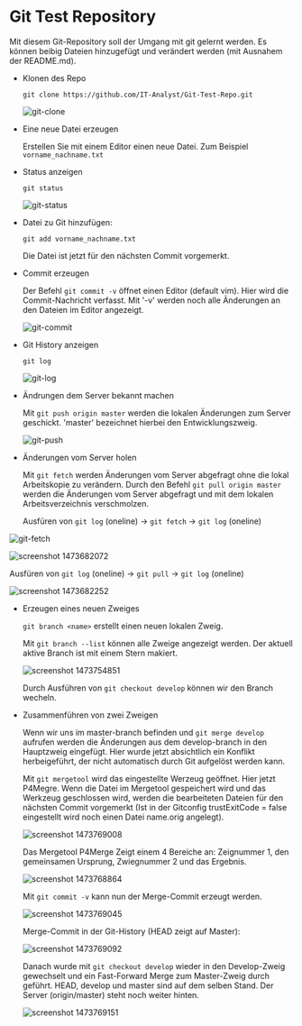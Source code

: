 #  Git Test Repository


Mit diesem Git-Repository soll der Umgang mit git gelernt werden. Es können beibig Dateien hinzugefügt und verändert werden (mit Ausnahem der README.md).

* Klonen des Repo

  `git clone https://github.com/IT-Analyst/Git-Test-Repo.git`

  ![git-clone](https://cloud.githubusercontent.com/assets/9308836/18434839/f58644ee-78ef-11e6-9d60-5bf90a315d69.jpg)

* Eine neue Datei erzeugen

  Erstellen Sie mit einem Editor einen neue Datei. Zum Beispiel `vorname_nachname.txt`

* Status anzeigen

  `git status`

  ![git-status](https://cloud.githubusercontent.com/assets/9308836/18434848/fbbb780c-78ef-11e6-82d0-1b95d02b0a6c.jpg)

* Datei zu Git hinzufügen:

  `git add vorname_nachname.txt`

  Die Datei ist jetzt für den nächsten Commit vorgemerkt.

* Commit erzeugen

  Der Befehl `git commit -v` öffnet einen Editor (default vim). Hier wird die Commit-Nachricht verfasst. Mit '-v' werden noch alle Änderungen an den Dateien im Editor angezeigt.

  ![git-commit](https://cloud.githubusercontent.com/assets/9308836/18434841/f6e42bee-78ef-11e6-8d2b-dd463ebaf4ab.jpg)

* Git History anzeigen

  `git log`

  ![git-log](https://cloud.githubusercontent.com/assets/9308836/18434842/f8b26a30-78ef-11e6-86ef-344621f41534.jpg)

* Ändrungen dem Server bekannt machen

  Mit `git push origin master` werden die lokalen Änderungen zum Server geschickt. 'master' bezeichnet hierbei den Entwicklungszweig.

    ![git-push](https://cloud.githubusercontent.com/assets/9308836/18434846/fa48b200-78ef-11e6-9bb8-d35bb93223fa.jpg)


* Änderungen vom Server holen

  Mit `git fetch` werden Änderungen vom Server abgefragt ohne die lokal Arbeitskopie zu verändern. Durch den Befehl `git pull origin master` werden die Änderungen vom Server abgefragt und mit dem lokalen Arbeitsverzeichnis verschmolzen.

  Ausfüren von `git log` (oneline) -> `git fetch` -> `git log` (oneline)

 ![git-fetch](https://cloud.githubusercontent.com/assets/9308836/18435240/4e01c51a-78f2-11e6-89d9-7673c1b82c49.jpg)

 ![screenshot 1473682072](https://cloud.githubusercontent.com/assets/9308836/18435252/652f61ac-78f2-11e6-83e0-5e7d55ae4b3f.jpg)

 Ausfüren von `git log` (oneline) -> `git pull` -> `git log` (oneline)

 ![screenshot 1473682252](https://cloud.githubusercontent.com/assets/9308836/18435347/d55d7842-78f2-11e6-8e62-34c5a34c4c1d.jpg)

* Erzeugen eines neuen Zweiges

  `git branch <name>` erstellt einen neuen lokalen Zweig.

  Mit `git branch --list` können alle Zweige angezeigt werden. Der aktuell aktive Branch ist mit einem Stern makiert.

  ![screenshot 1473754851](https://cloud.githubusercontent.com/assets/9308836/18466407/e6d70aa8-799b-11e6-9050-f7814fc1566b.jpg)

  Durch Ausführen von `git checkout develop` können wir den Branch wecheln.

* Zusammenführen von zwei Zweigen

  Wenn wir uns im master-branch befinden und `git merge develop` aufrufen werden die Änderungen aus dem develop-branch in den Hauptzweig eingefügt. Hier wurde jetzt absichtlich ein Konflikt herbeigeführt, der nicht automatisch durch Git aufgelöst werden kann.

  Mit `git mergetool` wird das eingestellte Werzeug geöffnet. Hier jetzt P4Megre. Wenn die Datei im Mergetool gespeichert wird und das Werkzeug geschlossen wird, werden die bearbeiteten Dateien für den nächsten Commit vorgemerkt (Ist in der Gitconfig trustExitCode = false eingestellt wird noch einen Datei name.orig angelegt).

  ![screenshot 1473769008](https://cloud.githubusercontent.com/assets/9308836/18473437/4219643a-79bd-11e6-8374-538604bc02a5.jpg)

  Das Mergetool P4Merge Zeigt einem 4 Bereiche an: Zeignummer 1, den gemeinsamen Ursprung, Zwiegnummer 2 und das Ergebnis.

  ![screenshot 1473768864](https://cloud.githubusercontent.com/assets/9308836/18473434/3ef57c44-79bd-11e6-9bcb-1a8c2865d1ec.jpg)

  Mit `git commit -v` kann nun der Merge-Commit erzeugt werden.

  ![screenshot 1473769045](https://cloud.githubusercontent.com/assets/9308836/18473656/6b71ea9a-79be-11e6-9805-13814f8e1d9a.jpg)

  Merge-Commit in der Git-History (HEAD zeigt auf Master):

  ![screenshot 1473769092](https://cloud.githubusercontent.com/assets/9308836/18473657/6d293e6a-79be-11e6-841a-b79a0e1aee23.jpg)

  Danach wurde mit `git checkout develop` wieder in den Develop-Zweig gewechselt und ein Fast-Forward Merge zum   Master-Zweig durch geführt. HEAD, develop und master sind auf dem selben Stand. Der Server (origin/master) steht noch weiter hinten.

  ![screenshot 1473769151](https://cloud.githubusercontent.com/assets/9308836/18473659/6e92a642-79be-11e6-8766-18fa2dde89ca.jpg)
